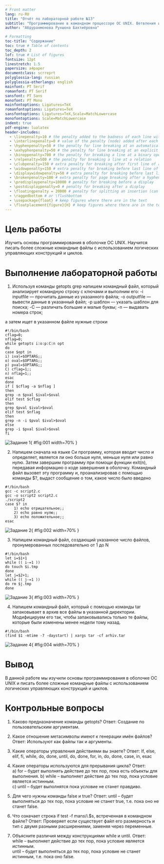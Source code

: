 ```yaml
---
# Front matter
lang: ru-RU
title: "Отчёт по лабораторной работе №13"
subtitle: "Программирование в командном процессоре ОС UNIX. Ветвления и циклы"
author: "Абдурахмонова Рухшона Бахтиёровна"

# Formatting
toc-title: "Содержание"
toc: true # Table of contents
toc_depth: 2
lof: true # List of figures
fontsize: 12pt
linestretch: 1.5
papersize: a4paper
documentclass: scrreprt
polyglossia-lang: russian
polyglossia-otherlangs: english
mainfont: PT Serif
romanfont: PT Serif
sansfont: PT Sans
monofont: PT Mono
mainfontoptions: Ligatures=TeX
romanfontoptions: Ligatures=TeX
sansfontoptions: Ligatures=TeX,Scale=MatchLowercase
monofontoptions: Scale=MatchLowercase
indent: true
pdf-engine: lualatex
header-includes:
  - \linepenalty=10 # the penalty added to the badness of each line within a paragraph (no associated penalty node) Increasing the value makes tex try to have fewer lines in the paragraph.
  - \interlinepenalty=0 # value of the penalty (node) added after each line of a paragraph.
  - \hyphenpenalty=50 # the penalty for line breaking at an automatically inserted hyphen
  - \exhyphenpenalty=50 # the penalty for line breaking at an explicit hyphen
  - \binoppenalty=700 # the penalty for breaking a line at a binary operator
  - \relpenalty=500 # the penalty for breaking a line at a relation
  - \clubpenalty=150 # extra penalty for breaking after first line of a paragraph
  - \widowpenalty=150 # extra penalty for breaking before last line of a paragraph
  - \displaywidowpenalty=50 # extra penalty for breaking before last line before a display math
  - \brokenpenalty=100 # extra penalty for page breaking after a hyphenated line
  - \predisplaypenalty=10000 # penalty for breaking before a display
  - \postdisplaypenalty=0 # penalty for breaking after a display
  - \floatingpenalty = 20000 # penalty for splitting an insertion (can only be split footnote in standard LaTeX)
  - \raggedbottom # or \flushbottom
  - \usepackage{float} # keep figures where there are in the text
  - \floatplacement{figure}{H} # keep figures where there are in the text
---
```


# Цель работы

Изучить основы программирования в оболочке ОС UNIX. Научится писать более сложные командные файлы с использованием логических управляющих конструкций и циклов. 

# Выполнение лабораторной работы

1. Используя команды getopts grep напишем командный файл, который анализирует командную строку с ключами и выполним его: 
	-i inputfile — прочитать данные из указанного файла; 
	-o outputfile — вывести данные в указанный файл; 
	-p шаблон — указать шаблон для поиска; 
	-C — различать большие и малые буквы; 
	-n — выдавать номера строк; 

а затем ищет в указанном файле нужные строки
 
```
#!/bin/bash
cflag=0;
nflag=0;
while getopts i:o:p:C:n opt
do
case $opt in
i) ival=$OPTARG;;
o) oval=$OPTARG;;
p) pval=$OPTARG;;
C) cflag=1;;
n) nflag=1;;
esac
done
if [ $cflag -a $nflag ]
then
grep -n $pval $ival>$oval
elif test $cflag
then
grep $pval $ival>$oval
elif test $nflag
then
grep -n -i $pval $ival>$oval
else
grep -i $pval $ival>$oval
fi
```

![Задание 1](image/01.png){ #fig:001 width=70% }

2. Напишем сначала на языке Си программу, которая вводит число и определяет, является ли оно больше нуля, меньше нуля или равно нулю. Затем завершим программу при помощи функции exit(n), передавая информацию о коде завершения в оболочку. Командный файл вызовет эту программу и, проанализировав с помощью команды $?, выдаст сообщение о том, какое число было введено

```
#!/bin/bash
gcc -c script2.c
gcc -o script2 script2.c
./script2
case $? in
	1) echo отрицательное;;
	2) echo равно нулю;;
	3) echo положительное;;
esac
```

![Задание 2](image/02.png){ #fig:002 width=70% }

3. Напишем командный файл, создающий указанное число файлов, пронумерованных последовательно от 1 до N  

```
#!/bin/bash
let i=$1+1
while (( i-=1 ))
do touch $i.tmp
done
let j=$2+1;
while (( j-=1 ))
do rm $j.tmp
done
```

![Задание 3](image/03.png){ #fig:003 width=70% }

4. Напишем командный файл, который с помощью команды tar запаковывает в архив все файлы в указанной директории. Модифицируем его так, чтобы запаковывались только те файлы, которые были изменены менее недели тому назад. 

```
#!/bin/bash
(find $1 -mtime -7 -daystart) | xargs tar -cf arhiv.tar
```

![Задание 4](image/04.png){ #fig:004 width=70% }

# Вывод

В данной работе мы изучили основы программирования в оболочке ОС UNIX и писать более сложные командные файлы с использованием логических управляющих конструкций и циклов. 

# Контрольные вопросы

1. Каково предназначение команды getopts? 
Ответ: Создание по пользовательским аргументам.
 
2. Какое отношение метасимволы имеют к генерации имён файлов? 
Ответ: Используют как файлы так и аргументы. 

3. Какие операторы управления действиями вы знаете? 
Ответ: If, else, elif, fi, while, do, done, until, do, done, for, in, do, done, case, in, esac 

4. Какие операторы используются для прерывания цикла? 
Ответ:  
a) for – будет выполнять действие до тех пор, пока есть объекты для выполнения. 
b) while – выполняет действие до тех пор, пока условие является истинным.  
c) until – будет выполнятся пока условие не станет правдиво. 

5. Для чего нужны команды false и true? 
Ответ: until – будет выполняться до тех пор, пока условие не станет true, т.е. пока оно не станет false. 

6. Что означает строка if test -f man$s/$i.$s, встреченная в командном файле? 
Ответ: Проверяет если существует файл его размерность и тип c двумя разными расширениями, заменяя через переменные. 

7. Объясните различия между конструкциями while и until. 
Ответ:  
while – выполняет действие до тех пор, пока условие является истинным.  
until – будет выполняться до тех пор, пока условие не станет истинным, т.е. пока оно false. 
